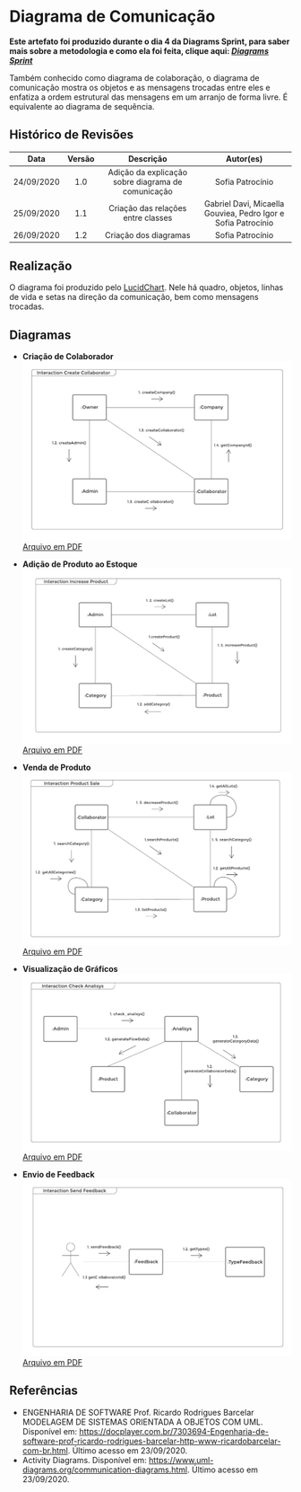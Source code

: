 # Diagrama de Comunicação
**Este artefato foi produzido durante o dia 4 da Diagrams Sprint, para saber mais sobre a metodologia e como ela foi feita, clique aqui: _[Diagrams Sprint](Modeling/Diagrams/Diagrams.md)_**

Também conhecido como diagrama de colaboração, o diagrama de comunicação mostra os objetos e as mensagens trocadas entre eles e enfatiza a ordem estrutural das mensagens em um arranjo de forma livre. É equivalente ao diagrama de sequência.



## Histórico de Revisões
| Data | Versão | Descrição | Autor(es) |
|:----:|:------:|:---------:|:---------:|
| 24/09/2020 | 1.0 | Adição da explicação sobre diagrama de comunicação | Sofia Patrocínio |
| 25/09/2020 | 1.1 | Criação das relações entre classes | Gabriel Davi, Micaella Gouviea, Pedro Igor e Sofia Patrocínio |
| 26/09/2020 | 1.2 | Criação dos diagramas | Sofia Patrocínio |

## Realização
O diagrama foi produzido pelo [LucidChart](https://www.lucidchart.com/). Nele há quadro, objetos, linhas de vida e setas na direção da comunicação, bem como mensagens trocadas.

## Diagramas

* **Criação de Colaborador**
![createCollaborator](../../assets/diagramas/CreateCollaborator.png)
<a href="https://unbarqdsw.github.io/2020.1_G12_Stock/assets/pdf/diagramas/CreateCollaborator.pdf">Arquivo em PDF</a>

* **Adição de Produto ao Estoque**
![increaseProduct](../../assets/diagramas/IncreaseProduct.png)
<a href="https://unbarqdsw.github.io/2020.1_G12_Stock/assets/pdf/diagramas/IncreaseProduct.pdf">Arquivo em PDF</a>

* **Venda de Produto**
![productSale](../../assets/diagramas/ProductSale.png)
<a href="https://unbarqdsw.github.io/2020.1_G12_Stock/assets/pdf/diagramas/ProductSale.pdf">Arquivo em PDF</a>

* **Visualização de Gráficos**
![checkAnalisys](../../assets/diagramas/CheckAnalisys.png)
<a href="https://unbarqdsw.github.io/2020.1_G12_Stock/assets/pdf/diagramas/CheckAnalisys.pdf">Arquivo em PDF</a>

* **Envio de Feedback**
![sendFeedback](../../assets/diagramas/SendFeedback.png)
<a href="https://unbarqdsw.github.io/2020.1_G12_Stock/assets/pdf/diagramas/SendFeedback.pdf">Arquivo em PDF</a>


## Referências
- ENGENHARIA DE SOFTWARE Prof. Ricardo Rodrigues Barcelar MODELAGEM DE SISTEMAS ORIENTADA A OBJETOS COM UML. Disponível em: <https://docplayer.com.br/7303694-Engenharia-de-software-prof-ricardo-rodrigues-barcelar-http-www-ricardobarcelar-com-br.html>. Último acesso em 23/09/2020.
- Activity Diagrams. Disponível em: <https://www.uml-diagrams.org/communication-diagrams.html>. Último acesso em 23/09/2020.